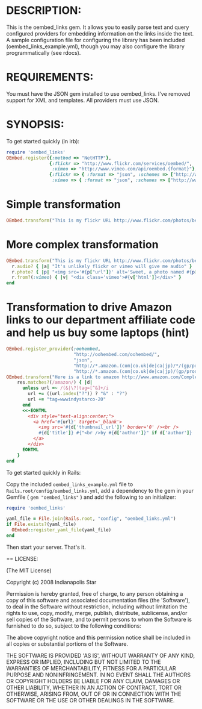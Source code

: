# DESCRIPTION:

This is the oembed_links gem.  It allows you to easily parse text and
query configured providers for embedding information on the links
inside the text. A sample configuration file for configuring the
library has been included (oembed_links_example.yml), though you
may also configure the library programmatically (see rdocs).

# REQUIREMENTS:

You must have the JSON gem installed to use oembed_links.
I've removed support for XML and templates. All providers must use JSON.

# SYNOPSIS:

To get started quickly (in irb):

``` ruby
require 'oembed_links'
OEmbed.register({:method => "NetHTTP"},
                {:flickr => "http://www.flickr.com/services/oembed/",
                 :vimeo => "http://www.vimeo.com/api/oembed.{format}"},
                {:flickr => { :format => "json", :schemes => ["http://www.flickr.com/photos/*"]},
                 :vimeo => { :format => "json", :schemes => ["http://www.vimeo.com/*"]}})
```

# Simple transformation
``` ruby
OEmbed.transform("This is my flickr URL http://www.flickr.com/photos/bees/2341623661/ and all I did was show the URL straight to the picture")
```

# More complex transformation
``` ruby
OEmbed.transform("This is my flickr URL http://www.flickr.com/photos/bees/2341623661/ and this is a vimeo URL http://www.vimeo.com/757219 wow neat") do |r, url|
  r.audio? { |a| "It's unlikely flickr or vimeo will give me audio" }
  r.photo? { |p| "<img src='#{p["url"]}' alt='Sweet, a photo named #{p["title"]}' />" }
  r.from?(:vimeo) { |v| "<div class='vimeo'>#{v['html']}</div>" }
end
```

# Transformation to drive Amazon links to our department affiliate code and help us buy some laptops (hint)
``` ruby
OEmbed.register_provider(:oohembed,
                         "http://oohembed.com/oohembed/",
                         "json",
                         "http://*.amazon.(com|co.uk|de|ca|jp)/*/(gp/product|o/ASIN|obidos/ASIN|dp)/*",
                         "http://*.amazon.(com|co.uk|de|ca|jp)/(gp/product|o/ASIN|obidos/ASIN|dp)/*")
OEmbed.transform("Here is a link to amazon http://www.amazon.com/Complete-Aubrey-Maturin-Novels/dp/039306011X/ref=pd_bbs_sr_2 wow") do |res, url|
    res.matches?(/amazon/) { |d|
      unless url =~ /(&|\?)tag=[^&]+/i
        url += ((url.index("?")) ? "&" : "?")
        url += "tag=wwwindystarco-20"
      end
      <<-EOHTML
        <div style="text-align:center;">
          <a href='#{url}' target='_blank'>
            <img src='#{d['thumbnail_url']}' border='0' /><br />
            #{d['title']} #{"<br />by #{d['author']}" if d['author']}
          </a>
        </div>
      EOHTML
    }
end
```

To get started quickly in Rails:

Copy the included `oembed_links_example.yml` file to `Rails.root/config/oembed_links.yml`,
add a dependency to the gem in your Gemfile ( `gem "oembed_links"` )
and add the following to an initializer:

``` ruby
require 'oembed_links'

yaml_file = File.join(Rails.root, "config", "oembed_links.yml")
if File.exists?(yaml_file)
  OEmbed::register_yaml_file(yaml_file)
end
```


Then start your server.  That's it.  


== LICENSE:

(The MIT License)

Copyright (c) 2008 Indianapolis Star

Permission is hereby granted, free of charge, to any person obtaining
a copy of this software and associated documentation files (the
'Software'), to deal in the Software without restriction, including
without limitation the rights to use, copy, modify, merge, publish,
distribute, sublicense, and/or sell copies of the Software, and to
permit persons to whom the Software is furnished to do so, subject to
the following conditions:

The above copyright notice and this permission notice shall be
included in all copies or substantial portions of the Software.

THE SOFTWARE IS PROVIDED 'AS IS', WITHOUT WARRANTY OF ANY KIND,
EXPRESS OR IMPLIED, INCLUDING BUT NOT LIMITED TO THE WARRANTIES OF
MERCHANTABILITY, FITNESS FOR A PARTICULAR PURPOSE AND NONINFRINGEMENT.
IN NO EVENT SHALL THE AUTHORS OR COPYRIGHT HOLDERS BE LIABLE FOR ANY
CLAIM, DAMAGES OR OTHER LIABILITY, WHETHER IN AN ACTION OF CONTRACT,
TORT OR OTHERWISE, ARISING FROM, OUT OF OR IN CONNECTION WITH THE
SOFTWARE OR THE USE OR OTHER DEALINGS IN THE SOFTWARE.
